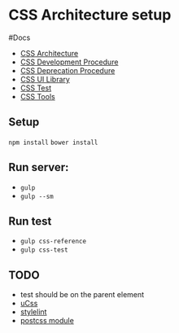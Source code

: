 # CSS Architecture setup

#Docs
- [CSS Architecture](src/scss/_docs/architecture.md)
- [CSS Development Procedure](src/scss/_docs/development-procedure.md)
- [CSS Deprecation Procedure](src/scss/_docs/deprecation-procedure.md)
- [CSS UI Library](src/scss/_docs/ui-library.md)
- [CSS Test](src/scss/_docs/test.md)
- [CSS Tools](src/scss/_docs/tools.md)

## Setup
`npm install`
`bower install`

## Run server:
* `gulp`
* `gulp --sm`

## Run test
* `gulp css-reference`
* `gulp css-test`

## TODO
- test should be on the parent element
- [uCss](https://github.com/oyvindeh/ucss)
- [stylelint](http://stylelint.io/user-guide/configuration/)
- [postcss module](https://www.npmjs.com/package/postcss-modules)
